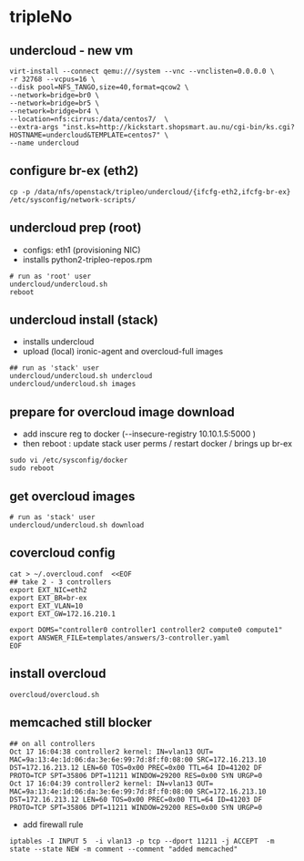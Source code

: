 # tripleNo
## undercloud - new vm
```
virt-install --connect qemu:///system --vnc --vnclisten=0.0.0.0 \
-r 32768 --vcpus=16 \
--disk pool=NFS_TANGO,size=40,format=qcow2 \
--network=bridge=br0 \
--network=bridge=br5 \
--network=bridge=br4 \
--location=nfs:cirrus:/data/centos7/  \
--extra-args "inst.ks=http://kickstart.shopsmart.au.nu/cgi-bin/ks.cgi?HOSTNAME=undercloud&TEMPLATE=centos7" \
--name undercloud
```

## configure br-ex (eth2)
```
cp -p /data/nfs/openstack/tripleo/undercloud/{ifcfg-eth2,ifcfg-br-ex} /etc/sysconfig/network-scripts/
```

## undercloud prep (root)
* configs: eth1 (provisioning NIC)
* installs python2-tripleo-repos.rpm
```
# run as 'root' user 
undercloud/undercloud.sh
reboot
```

## undercloud install (stack)
* installs undercloud
* upload (local) ironic-agent and overcloud-full images
```
## run as 'stack' user
undercloud/undercloud.sh undercloud
undercloud/undercloud.sh images

```
## prepare for overcloud image download
* add inscure reg to docker  (--insecure-registry 10.10.1.5:5000 )
* then reboot : update stack user perms / restart docker / brings up br-ex
```
sudo vi /etc/sysconfig/docker
sudo reboot
```
## get overcloud images
```
# run as 'stack' user
undercloud/undercloud.sh download
```

## covercloud config
```
cat > ~/.overcloud.conf  <<EOF
## take 2 - 3 controllers
export EXT_NIC=eth2
export EXT_BR=br-ex
export EXT_VLAN=10
export EXT_GW=172.16.210.1

export DOMS="controller0 controller1 controller2 compute0 compute1"
export ANSWER_FILE=templates/answers/3-controller.yaml
EOF
```

## install overcloud
```
overcloud/overcloud.sh

```

## memcached still blocker
```
## on all controllers
Oct 17 16:04:38 controller2 kernel: IN=vlan13 OUT= MAC=9a:13:4e:1d:06:da:3e:6e:99:7d:8f:f0:08:00 SRC=172.16.213.10 DST=172.16.213.12 LEN=60 TOS=0x00 PREC=0x00 TTL=64 ID=41202 DF PROTO=TCP SPT=35806 DPT=11211 WINDOW=29200 RES=0x00 SYN URGP=0 
Oct 17 16:04:39 controller2 kernel: IN=vlan13 OUT= MAC=9a:13:4e:1d:06:da:3e:6e:99:7d:8f:f0:08:00 SRC=172.16.213.10 DST=172.16.213.12 LEN=60 TOS=0x00 PREC=0x00 TTL=64 ID=41203 DF PROTO=TCP SPT=35806 DPT=11211 WINDOW=29200 RES=0x00 SYN URGP=0 
```
* add firewall rule
```
iptables -I INPUT 5  -i vlan13 -p tcp --dport 11211 -j ACCEPT  -m state --state NEW -m comment --comment "added memcached"
```
